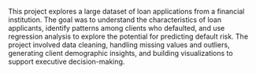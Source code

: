 This project explores a large dataset of loan applications from a financial institution. The goal was to understand the characteristics of loan applicants, identify patterns among clients who defaulted, and use regression analysis to explore the potential for predicting default risk. The project involved data cleaning, handling missing values and outliers, generating client demographic insights, and building visualizations to support executive decision-making.
